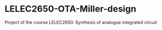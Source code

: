 # LELEC2650-OTA-Miller-design
Project of the course LELEC2650: Synthesis of analogue integrated circuit


